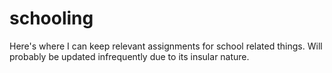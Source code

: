 schooling
=========

Here's where I can keep relevant assignments for school related things. Will probably be updated infrequently due to its insular nature.
